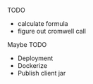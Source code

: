 TODO
* calculate formula
* figure out cromwell call

Maybe TODO
* Deployment
* Dockerize
* Publish client jar